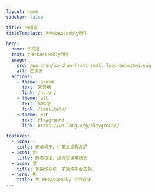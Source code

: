 ```yaml
---
layout: home
sidebar: false

title: 凹语言
titleTemplate: 为WebAssembly而生

hero:
  name: 凹语言
  text: 为WebAssembly而生
  image:
    src: /wa-chan/wa-chan-front-small-logo-animate1.svg
    alt: 凹语言
  actions:
    - theme: brand
      text: 荣誉墙
      link: /honor/
    - theme: alt
      text: 碎碎念
      link: /smalltalk/
    - theme: alt
      text: Playground
      link: https://wa-lang.org/playground/

features:
  - icon: ⚡️
    title: 简单易用、中英文编程友好
  - icon: 📦
    title: 静态类型、编译型通用语言
  - icon: 🛠️
    title: 多操作系统、多硬件平台支持
  - icon: 🌏
    title: 为 WebAssembly 平台设计
---
```

